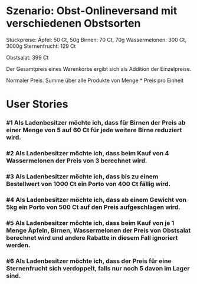 # Szenario: Obst-Onlineversand mit verschiedenen Obstsorten

Stückpreise:
Äpfel: 50 Ct, 50g
Birnen: 70 Ct, 70g
Wassermelonen: 300 Ct, 3000g
Sternenfrucht: 129 Ct

Obstsalat: 399 Ct

Der Gesamtpreis eines Warenkorbs ergibt sich als Addition der Einzelpreise.

Normaler Preis:
Summe über alle Produkte von Menge * Preis pro Einheit

# User Stories

### #1 Als Ladenbesitzer möchte ich, dass für Birnen der Preis ab einer Menge von 5 auf 60 Ct für jede weitere Birne reduziert wird.
### #2 Als Ladenbesitzer möchte ich, dass beim Kauf von 4 Wassermelonen der Preis von 3 berechnet wird.
### #3 Als Ladenbesitzer möchte ich, dass bis zu einem Bestellwert von 1000 Ct ein Porto von 400 Ct fällig wird.
### #4 Als Ladenbesitzer möchte ich, dass ab einem Gewicht von 5kg ein Porto von 500 Ct auf den Preis aufgeschlagen wird.
### #5 Als Ladenbesitzer möchte ich, dass beim Kauf von je 1 Menge Äpfeln, Birnen, Wassermelonen der Preis von Obstsalat berechnet wird und andere Rabatte in diesem Fall ignoriert werden.
### #6 Als Ladenbesitzer möchte ich, dass der Preis für eine Sternenfrucht sich verdoppelt, falls nur noch 5 davon im Lager sind.



